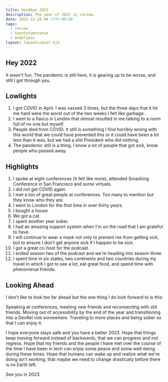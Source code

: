 ```yaml
---
title: Goodbye 2022
description: The year of 2022 in review.
date: 2022-12-28 ## YYYY-MM-DD
tags:
  - review
  - twentytwentytwo
  - endofyear
layout: layouts/post.njk
---
```


## Hey 2022

It wasn't fun. The pandemic is still here, it is gearing up to be worse, and still I got through you.

## Lowlights

1. I got COVID in April. I was vaxxed 3 times, but the three days that it hit me hard were the worst out of the two weeks I felt like garbage.
2. I went to a fiasco in London that _almost_ resulted in me talking to a room full of no one but myself.
3. People died from COVID. It still is something I find horribly wrong with this world that we could have prevented this or it could have been a lot less than it was, but we had a shit President who did nothing.
4. The pandemic still is a thing. I know a lot of people that got sick, know people who passed away.

## Highlights

1. I spoke at eight conferences (it felt like more), attended Smashing Conference in San Francisco and some virtuals.
2. I did not get COVID again.
3. I met a ton of great people at conferences. Too many to mention but they know who they are.
4. I went to London for the first time in over thirty years.
5. I bought a house
6. We got a cat.
7. I spent another year sober.
8. I had an amazing support system when I'm on the road that I am grateful to have.
9. I will continue to wear a mask not only to prevent me from getting sick, but to ensure I don't get anyone sick if I happen to be sick.
10. I got a great co-host for the podcast.
11. I ended season two of the podcast and we're heading into season three.
12. I spent time in six states, two continents and two countries during my travel in which I got to see a lot, eat great food, and spend time with phenomenal friends.

## Looking Ahead

I don't like to look too far ahead but the one thing I do look forward to is this:

Speaking at conferences, meeting new friends and reconnecting with old friends. Moving out of accessibility by the end of the year and transitioning into a DevRel role somewhere. Traveling to more places and being sober so that I can enjoy it.

I hope everyone stays safe and you have a better 2023. Hope that things keep moving forward instead of backwards, that we can progress and not regress. Hope that my friends and the people I have met over the course of the time I have been in tech can enjoy some peace and some well-being during these times. Hope that humans can wake up and realize what we're doing isn't working, that maybe we need to change drastically before there is no Earth left.

See you in 2023.
